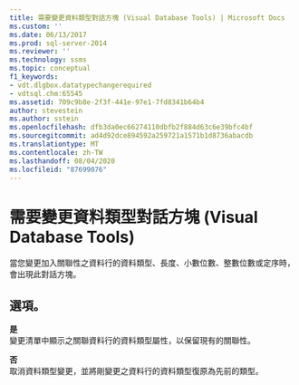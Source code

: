 ```yaml
---
title: 需要變更資料類型對話方塊 (Visual Database Tools) | Microsoft Docs
ms.custom: ''
ms.date: 06/13/2017
ms.prod: sql-server-2014
ms.reviewer: ''
ms.technology: ssms
ms.topic: conceptual
f1_keywords:
- vdt.dlgbox.datatypechangerequired
- vdtsql.chm:65545
ms.assetid: 709c9b8e-2f3f-441e-97e1-7fd8341b64b4
author: stevestein
ms.author: sstein
ms.openlocfilehash: dfb3da0ec66274110dbfb2f884d63c6e39bfc4bf
ms.sourcegitcommit: ad4d92dce894592a259721a1571b1d8736abacdb
ms.translationtype: MT
ms.contentlocale: zh-TW
ms.lasthandoff: 08/04/2020
ms.locfileid: "87699076"
---
```

# <a name="data-type-change-required-dialog-box-visual-database-tools"></a>需要變更資料類型對話方塊 (Visual Database Tools)
  當您變更加入關聯性之資料行的資料類型、長度、小數位數、整數位數或定序時，會出現此對話方塊。  
  
## <a name="options"></a>選項。  
 **是**  
 變更清單中顯示之關聯資料行的資料類型屬性，以保留現有的關聯性。  
  
 **否**  
 取消資料類型變更，並將剛變更之資料行的資料類型復原為先前的類型。  
  
  
